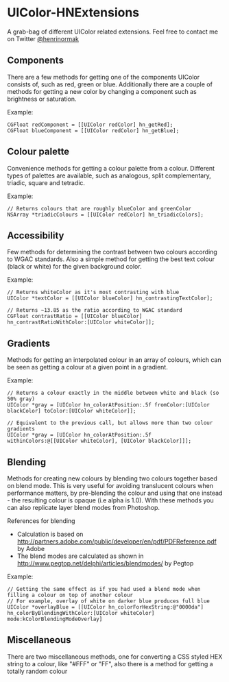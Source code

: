 UIColor-HNExtensions
====================

A grab-bag of different UIColor related extensions. Feel free to contact me on Twitter [@henrinormak](http://twitter.com/henrinormak "@henrinormak on Twitter") 

Components
----------

There are a few methods for getting one of the components UIColor consists of, such as red, green or blue. Additionally there are a couple of methods for getting a new color by changing a component such as brightness or saturation.

Example:

    CGFloat redComponent = [[UIColor redColor] hn_getRed];
    CGFloat blueComponent = [[UIColor redColor] hn_getBlue];


Colour palette
--------------

Convenience methods for getting a colour palette from a colour. Different types of palettes are available, such as analogous, split complementary, triadic, square and tetradic.

Example:

    // Returns colours that are roughly blueColor and greenColor
    NSArray *triadicColours = [[UIColor redColor] hn_triadicColors];

Accessibility
-------------

Few methods for determining the contrast between two colours according to WGAC standards. Also a simple method for getting the best text colour (black or white) for the given background color.

Example:

    // Returns whiteColor as it's most contrasting with blue
    UIColor *textColor = [[UIColor blueColor] hn_contrastingTextColor];
    
    // Returns ~13.85 as the ratio according to WGAC standard
    CGFloat contrastRatio = [[UIColor blueColor] hn_contrastRatioWithColor:[UIColor whiteColor]]; 

Gradients
---------

Methods for getting an interpolated colour in an array of colours, which can be seen as getting a colour at a given point in a gradient.

Example:

    // Returns a colour exactly in the middle between white and black (so 50% gray)
    UIColor *gray = [UIColor hn_colorAtPosition:.5f fromColor:[UIColor blackColor] toColor:[UIColor whiteColor]];
    
    // Equivalent to the previous call, but allows more than two colour gradients
    UIColor *gray = [UIColor hn_colorAtPosition:.5f withinColors:@[[UIColor whiteColor], [UIColor blackColor]]];

Blending
--------

Methods for creating new colours by blending two colours together based on blend mode. This is very useful for avoiding translucent colours when performance matters, by pre-blending the colour and using that one instead - the resulting colour is opaque (i.e alpha is 1.0).
With these methods you can also replicate layer blend modes from Photoshop.

References for blending
- Calculation is based on http://partners.adobe.com/public/developer/en/pdf/PDFReference.pdf by Adobe
- The blend modes are calculated as shown in http://www.pegtop.net/delphi/articles/blendmodes/ by Pegtop

Example:

    // Getting the same effect as if you had used a blend mode when filling a colour on top of another colour
    // For example, overlay of white on darker blue produces full blue
    UIColor *overlayBlue = [[UIColor hn_colorForHexString:@"0000da"] hn_colorByBlendingWithColor:[UIColor whiteColor] mode:kColorBlendingModeOverlay]
    
Miscellaneous
-------------

There are two miscellaneous methods, one for converting a CSS styled HEX string to a colour, like "#FFF" or "FF", also there is a method for getting a totally random colour

